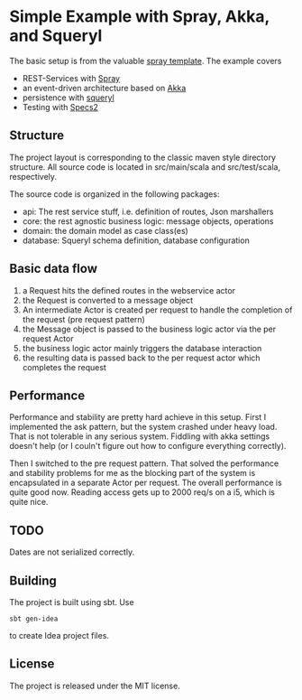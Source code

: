 # Simple Example with Spray, Akka, and Squeryl

The basic setup is from the valuable [spray template](http://github.com/spray/spray-template).
The example covers
- REST-Services with [Spray](http://spray.io)
- an event-driven architecture based on [Akka](http://akka.io)
- persistence with [squeryl](http://squeryl.org)
- Testing with [Specs2](http://etorreborre.github.io/specs2/)

## Structure
The project layout is corresponding to the classic maven style directory structure. All source code is located
in src/main/scala and src/test/scala, respectively.

The source code is organized in the following packages:
- api: The rest service stuff, i.e. definition of routes, Json marshallers
- core: the rest agnostic business logic: message objects, operations
- domain: the domain model as case class(es)
- database: Squeryl schema definition, database configuration

## Basic data flow
1. a Request hits the defined routes in the webservice actor
2. the Request is converted to a message object
3. An intermediate Actor is created per request to handle the completion of the request (pre request pattern)
4. the Message object is passed to the business logic actor via the per request Actor
5. the business logic actor mainly triggers the database interaction
6. the resulting data is passed back to the per request actor which completes the request

## Performance

Performance and stability are pretty hard achieve in this setup. First I implemented the ask pattern, but the system
crashed under heavy load. That is not tolerable in any serious system. Fiddling with akka settings doesn't help (or I couln't
figure out how to configure everything correctly).

Then I switched to the pre request pattern. That solved the performance and stability problems for me as the blocking part
of the system is encapsulated in a separate Actor per request. The overall performance is quite good now. Reading access
gets up to 2000 req/s on a i5, which is quite nice.

## TODO

Dates are not serialized correctly.

## Building
The project is built using sbt. Use 
```
sbt gen-idea
```
to create Idea project files.

## License
The project is released under the MIT license.

